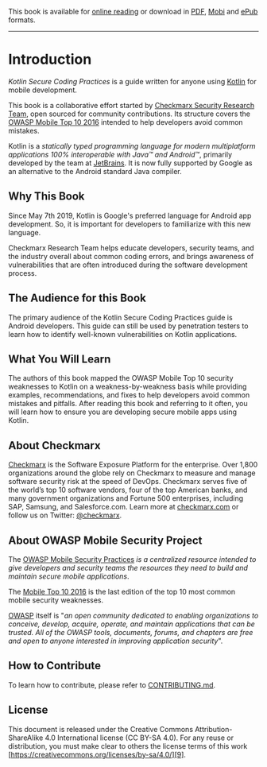 This book is available for [online reading][online] or download in [PDF][pdf],
[Mobi][mobi] and [ePub][epub] formats.

---

# Introduction

*Kotlin Secure Coding Practices* is a guide written for anyone using [Kotlin][1]
for mobile development.

This book is a collaborative effort started by [Checkmarx Security Research
Team][2], open sourced for community contributions. Its structure covers the
[OWASP Mobile Top 10 2016][3] intended to help developers avoid common mistakes.

Kotlin is a _statically typed programming language for modern multiplatform
applications 100% interoperable with Java™ and Android™_, primarily developed
by the team at [JetBrains][4]. It is now fully supported by Google as an
alternative to the Android standard Java compiler.

## Why This Book

Since May 7th 2019, Kotlin is Google's preferred language for Android app
development. So, it is important for developers to familiarize with this new
language.

Checkmarx Research Team helps educate developers, security teams, and the
industry overall about common coding errors, and brings awareness of
vulnerabilities that are often introduced during the software development
process.

## The Audience for this Book

The primary audience of the Kotlin Secure Coding Practices guide is Android
developers. This guide can still be used by penetration testers to learn how to
identify well-known vulnerabilities on Kotlin applications.

## What You Will Learn

The authors of this book mapped the OWASP Mobile Top 10 security weaknesses to
Kotlin on a weakness-by-weakness basis while providing examples,
recommendations, and fixes to help developers avoid common mistakes and
pitfalls. After reading this book and referring to it often, you will learn how
to ensure you are developing secure mobile apps using Kotlin.

## About Checkmarx

[Checkmarx][2] is the Software Exposure Platform for the enterprise. Over 1,800
organizations around the globe rely on Checkmarx to measure and manage software
security risk at the speed of DevOps. Checkmarx serves five of the world’s top
10 software vendors, four of the top American banks, and many government
organizations and Fortune 500 enterprises, including SAP, Samsung, and
Salesforce.com. Learn more at [checkmarx.com][5] or follow us on Twitter:
[@checkmarx][6].

## About OWASP Mobile Security Project

The [OWASP Mobile Security Practices][7] _is a centralized resource intended to
give developers and security teams the resources they need to build and maintain
secure mobile applications_.

The [Mobile Top 10 2016][3] is the last edition of the top 10 most common mobile
security weaknesses.

[OWASP][10] itself is "_an open community dedicated to enabling organizations to
conceive, develop, acquire, operate, and maintain applications that can be
trusted. All of the OWASP tools, documents, forums, and chapters are free and
open to anyone interested in improving application security_".

## How to Contribute

To learn how to contribute, please refer to [CONTRIBUTING.md][8].

## License

This document is released under the Creative Commons Attribution-ShareAlike 4.0
International license (CC BY-SA 4.0). For any reuse or distribution, you must
make clear to others the license terms of this work
[https://creativecommons.org/licenses/by-sa/4.0/][9].

[online]: https://checkmarx.gitbooks.io/kotlin-scp/content/
[pdf]: ./dist/kotlin-secure-coding-practices.pdf
[mobi]: ./dist/kotlin-secure-coding-practices.mobi
[epub]: ./dist/kotlin-secure-coding-practices.epub

[1]: https://kotlinlang.org/
[2]: http://chkmrx.co/2sffXFr
[3]: https://www.owasp.org/index.php/Mobile_Top_10_2016-Top_10
[4]: https://www.jetbrains.com/
[5]: https://checkmarx.com
[6]: https://www.twitter.com/checkmarx
[7]: https://www.owasp.org/index.php/OWASP_Mobile_Security_Project
[8]: ./CONTRIBUTING.md
[9]: https://creativecommons.org/licenses/by-sa/4.0/
[10]: https://www.owasp.org/
